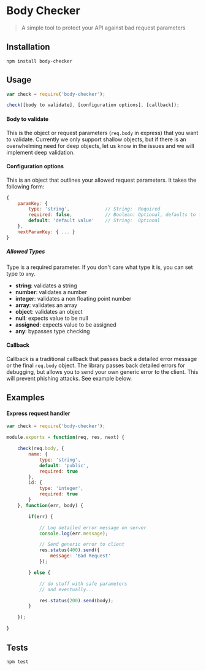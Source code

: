 # Body Checker
> A simple tool to protect your API against bad request parameters

## Installation

`npm install body-checker`

## Usage

```javascript
var check = require('body-checker');

check([body to validate], [configuration options], [callback]);
```

#### Body to validate
This is the object or request parameters (`req.body` in express) that you want to validate.
Currently we only support shallow objects, but if there is an overwhelming need for deep objects, let us know in the issues and we will implement deep validation.

#### Configuration options
This is an object that outlines your allowed request parameters.  It takes the following form:

```javascript
{
	paramKey: {
		type: 'string',  			// String:  Required
		required: false,	  		// Boolean: Optional, defaults to false
		default: 'default value' 	// String:  Optional
	},
	nextParamKey: { ... }
}
```

##### Allowed Types
Type is a required parameter.  If you don't care what type it is, you can set type to `any`.

- **string**: 	validates a string
- **number**: 	validates a number
- **integer**: 	validates a non floating point number
- **array**: 	validates an array
- **object**: 	validates an object
- **null**: 	expects value to be null
- **assigned**: expects value to be assigned
- **any**:		bypasses type checking

#### Callback
Callback is a traditional callback that passes back a detailed error message or the final `req.body` object.  The library passes back detailed errors for debugging, but allows you to send your own generic error to the client.  This will prevent phishing attacks. See example below.

## Examples

#### Express request handler

```javascript
var check = require('body-checker');

module.exports = function(req, res, next) {

	check(req.body, {
		name: {
			type: 'string',
			default: 'public',
			required: true
		},
		id: {
			type: 'integer',
			required: true
		}
	}, function(err, body) {

		if(err) {

			// Log detailed error message on server
			console.log(err.message);

			// Send generic error to client
			res.status(400).send({
				message: 'Bad Request'
			});

		} else {

			// do stuff with safe parameters
			// and eventually...

			res.status(200).send(body);
		}

	});

}

```

## Tests

`npm test`
